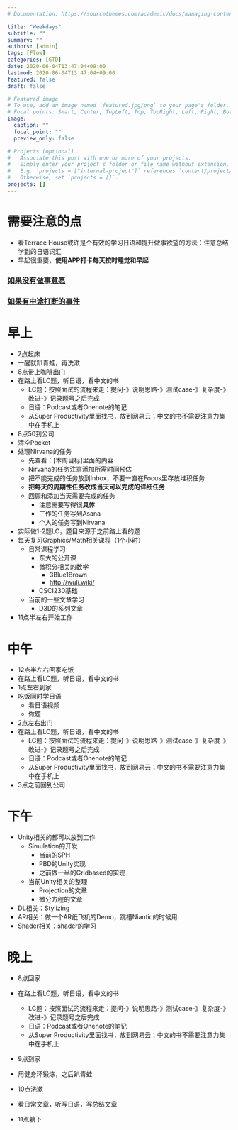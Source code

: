 ```yaml
---
# Documentation: https://sourcethemes.com/academic/docs/managing-content/

title: "Weekdays"
subtitle: ""
summary: ""
authors: [admin]
tags: [Flow]
categories: [GTD]
date: 2020-06-04T13:47:04+09:00
lastmod: 2020-06-04T13:47:04+09:00
featured: false
draft: false

# Featured image
# To use, add an image named `featured.jpg/png` to your page's folder.
# Focal points: Smart, Center, TopLeft, Top, TopRight, Left, Right, BottomLeft, Bottom, BottomRight.
image:
  caption: ""
  focal_point: ""
  preview_only: false

# Projects (optional).
#   Associate this post with one or more of your projects.
#   Simply enter your project's folder or file name without extension.
#   E.g. `projects = ["internal-project"]` references `content/project/deep-learning/index.md`.
#   Otherwise, set `projects = []`.
projects: []
---
```


# 需要注意的点

- 看Terrace House或许是个有效的学习日语和提升做事欲望的方法：注意总结学到的日语词汇
- 早起很重要，**使用APP打卡每天按时睡觉和早起**

### [如果没有做事意愿](../none-todo)

### [如果有中途打断的事件](../interruption)

# 早上

- 7点起床
- 一醒就趴青蛙，再洗漱
- 8点带上咖啡出门
- 在路上看LC题，听日语，看中文的书
  - LC题：按照面试的流程来走：提问-》说明思路-》测试case-》复杂度-》改进-》记录题号之后完成
  - 日语：Podcast或者Onenote的笔记
  - 从Super Productivity里面找书，放到网易云；中文的书不需要注意力集中在手机上
- 8点50到公司
- 清空Pocket
- 处理Nirvana的任务
  - 先查看：[本周目标]里面的内容
  - Nirvana的任务注意添加所需时间预估
  - 把不能完成的任务放到Inbox，不要一直在Focus里存放堆积任务
  - **把每天的周期性任务改成当天可以完成的详细任务**
  - 回顾和添加当天需要完成的任务
    - 注意需要写得很**具体**
    - 工作的任务写到Asana
    - 个人的任务写到Nirvana
- 实际做1-2题LC，题目来源于之前路上看的题
- 每天复习Graphics/Math相关课程（1个小时）
  - 日常课程学习
    - 东大的公开课
    - 微积分相关的数学
      - 3Blue1Brown
      - http://wuli.wiki/
    - CSCI230基础
  - 当前的一些文章学习
    - D3D的系列文章
- 11点半左右开始工作

# 中午

- 12点半左右回家吃饭
- 在路上看LC题，听日语，看中文的书
- 1点左右到家
- 吃饭同时学日语
  - 看日语视频
  - 做题
- 2点左右出门
- 在路上看LC题，听日语，看中文的书
  - LC题：按照面试的流程来走：提问-》说明思路-》测试case-》复杂度-》改进-》记录题号之后完成
  - 日语：Podcast或者Onenote的笔记
  - 从Super Productivity里面找书，放到网易云；中文的书不需要注意力集中在手机上
- 3点之前回到公司

# 下午

- Unity相关的都可以放到工作
  - Simulation的开发
    - 当前的SPH
    - PBD的Unity实现
    - 之前做一半的Gridbased的实现
  - 当前Unity相关的整理
    - Projection的文章
    - 微分方程的文章
- DL相关：Stylizing
- AR相关：做一个AR纸飞机的Demo，跳槽Niantic的时候用
- Shader相关：shader的学习

# 晚上

- 8点回家

- 在路上看LC题，听日语，看中文的书
  - LC题：按照面试的流程来走：提问-》说明思路-》测试case-》复杂度-》改进-》记录题号之后完成
  - 日语：Podcast或者Onenote的笔记
  - 从Super Productivity里面找书，放到网易云；中文的书不需要注意力集中在手机上
- 9点到家
- 用健身环锻炼，之后趴青蛙
- 10点洗漱
- 看日常文章，听写日语，写总结文章
- 11点躺下
